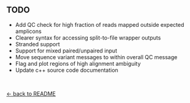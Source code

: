 <!---
NOTE:
If you're reading this, instead try opening README.html in a web browser 
or view this file from within the github repository website.

This is a github-flavored markdown file not meant to be easily readable.
-->

TODO
----

- Add QC check for high fraction of reads mapped outside expected amplicons
- Clearer syntax for accessing split-to-file wrapper outputs
- Stranded support
- Support for mixed paired/unpaired input
- Move sequence variant messages to within overall QC message
- Flag and plot regions of high alignment ambiguity
- Update c++ source code documentation

&nbsp;&nbsp;&nbsp;&nbsp;

[← back to README](../README.md)
